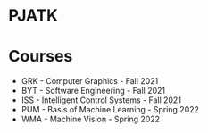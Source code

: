 # PJATK

# Courses
- GRK - Computer Graphics - Fall 2021
- BYT - Software Engineering - Fall 2021
- ISS - Intelligent Control Systems - Fall 2021
- PUM - Basis of Machine Learning - Spring 2022
- WMA - Machine Vision - Spring 2022

